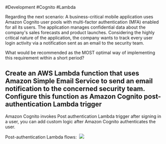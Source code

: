 #Development #Cognito #Lambda 

Regarding the next scenario: A business-critical mobile application uses Amazon Cognito user pools with multi-factor authentication (MFA) enabled for all its users. The application manages confidential data about the company's sales forecasts and product launches. Considering the highly critical nature of the application, the company wants to track every user login activity via a notification sent as an email to the security team.

What would be recommended as the MOST optimal way of implementing this requirement within a short period?

**Create an AWS Lambda function that uses Amazon Simple Email Service to send an email notification to the concerned security team. Configure this function as Amazon Cognito post-authentication Lambda trigger**
-------------------------------------------------------------------------------
Amazon Cognito invokes Post authentication Lambda trigger after signing in a user, you can add custom logic after Amazon Cognito authenticates the user.

Post-authentication Lambda flows: 
![](https://assets-pt.media.datacumulus.com/aws-dva-pt/assets/pt5-q37-i1.jpg)
